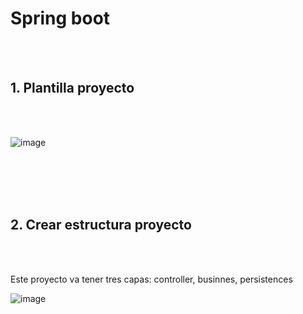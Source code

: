 # Spring boot

<br>
<br>

## 1. Plantilla proyecto


<br>
<br>

![image](https://github.com/crodrigr/programacion-java-2023-02/assets/31961588/a3085a58-833a-441b-b08d-ed5d7f90a019)

<br>
<br>
<br>
<br>

## 2. Crear estructura proyecto

<br>
<br>

Este proyecto va tener tres capas: controller, businnes, persistences

![image](https://github.com/crodrigr/programacion-java-2023-02/assets/31961588/b0125b0d-f800-4e85-978c-4ce63cf491d7)

<br>
<br>
<br>
<br>
